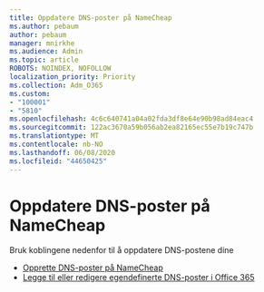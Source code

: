 ```yaml
---
title: Oppdatere DNS-poster på NameCheap
ms.author: pebaum
author: pebaum
manager: mnirkhe
ms.audience: Admin
ms.topic: article
ROBOTS: NOINDEX, NOFOLLOW
localization_priority: Priority
ms.collection: Adm_O365
ms.custom:
- "100001"
- "5810"
ms.openlocfilehash: 4c6c640741a04a02fda3df8e64e90b98ad84eac4
ms.sourcegitcommit: 122ac3670a59b056ab2ea82165ec55e7b19c747b
ms.translationtype: MT
ms.contentlocale: nb-NO
ms.lasthandoff: 06/08/2020
ms.locfileid: "44650425"
---
```

# <a name="update-dns-records-at-namecheap"></a>Oppdatere DNS-poster på NameCheap

Bruk koblingene nedenfor til å oppdatere DNS-postene dine

- [Opprette DNS-poster på NameCheap](https://docs.microsoft.com/microsoft-365/admin/dns/create-dns-records-at-namecheap?view=o365-worldwide)
- [Legge til eller redigere egendefinerte DNS-poster i Office 365](https://docs.microsoft.com/microsoft-365/admin/setup/add-domain#add-or-edit-custom-dns-records)